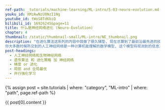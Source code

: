 ```yaml
---
ref-path: _tutorials/machine-learning/ML-intro/5-03-neuro-evolution.md
youku_id: XMzAwNzU0NzI1Ng
youtube_id: tWoS8Td6biQ
bilibili_id: 16926245&page=11
title: 什么是神经网络进化 (Neuro-Evolution)
chapter: 4
thumbnail: /static/thumbnail-small/ML-intro/NE_thumbnail.png
description: "在进化算法这系列的内容中我做了很久铺垫, 现在总算到了最前沿最先进的技术了. 我们知道机器学习, 深度学习很多时候都和神经网络是分不开的. 那将进化和神经网络结合也在近些年有了突破.
你大多数时候所见到的人工神经网络是一种计算机能理解的数学模型, 这个模型将观测到的信息通过类似电信号的方式正向传播, 获取深程度的理解, 然后输出自己的判断. 最后通过对比自己的判断和真是数据, 将误差反向传播, 更新自己的网络参数. 但是生物中的神经网络却没有这一套反向传播的系统, 它往往是只产生正向传播, 然后通过刺激产生新的神经联结, 用这些产生的联结理解事物. 这就是大家为什么都在说人工神经网络是和生物神经网络不同的原因之一. 但是早在二十一世纪初, 科学家们已经将生物神经网络的这套系统用程序给实现了, 我们就来看看他们是如何应用的, 他们的优势和劣势各是什么?如果用进化理论来实现神经网络的更新,"
post-headings:
  - 人工神经网络和生物神经网络
  - 遗传算法 和 进化策略 加 神经网络
  - 梯度 or 进化
  - 局部 and 全局最优
  - 并行强化学习
---
```


{% assign post = site.tutorials | where: "category", "ML-intro" | where: "path", page.ref-path %}

{{ post[0].content }}